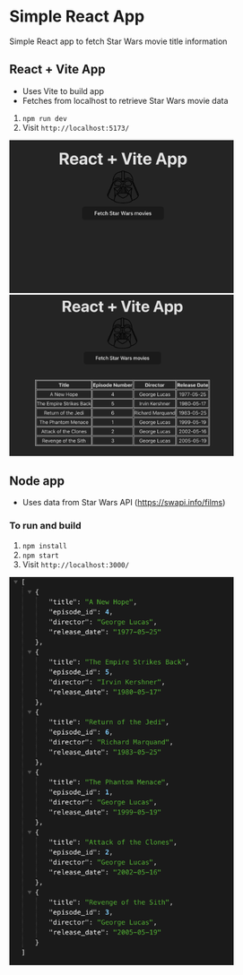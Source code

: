 # Simple React App
Simple React app to fetch Star Wars movie title information

## React + Vite App

- Uses Vite to build app
- Fetches from localhost to retrieve Star Wars movie data

 1. `npm run dev` 
 2. Visit `http://localhost:5173/`

 <img src="./client/before_fetch.png" width="400">
 
 <img src="./client/after_fetch.png" width="400">

## Node app
 - Uses data from Star Wars API (https://swapi.info/films)
### To run and build
1. `npm install`
2. `npm start`
3. Visit `http://localhost:3000/`

<img src="image.png" width="400">